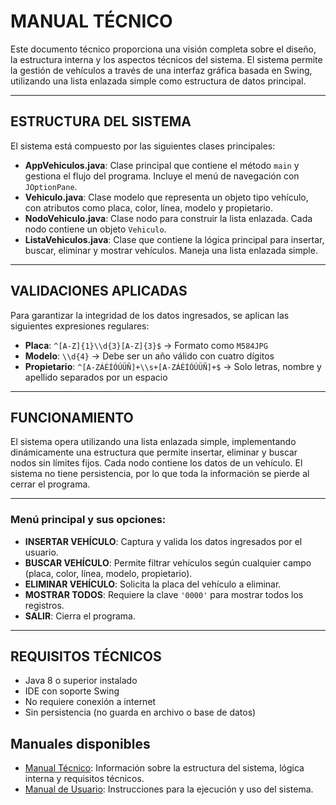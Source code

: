 # MANUAL TÉCNICO

Este documento técnico proporciona una visión completa sobre el diseño, la estructura interna y los aspectos técnicos del sistema. El sistema permite la gestión de vehículos a través de una interfaz gráfica basada en Swing, utilizando una lista enlazada simple como estructura de datos principal.

---

## ESTRUCTURA DEL SISTEMA

El sistema está compuesto por las siguientes clases principales:

- **AppVehiculos.java**: Clase principal que contiene el método `main` y gestiona el flujo del programa. Incluye el menú de navegación con `JOptionPane`.
- **Vehiculo.java**: Clase modelo que representa un objeto tipo vehículo, con atributos como placa, color, línea, modelo y propietario.
- **NodoVehiculo.java**: Clase nodo para construir la lista enlazada. Cada nodo contiene un objeto `Vehiculo`.
- **ListaVehiculos.java**: Clase que contiene la lógica principal para insertar, buscar, eliminar y mostrar vehículos. Maneja una lista enlazada simple.

---

## VALIDACIONES APLICADAS

Para garantizar la integridad de los datos ingresados, se aplican las siguientes expresiones regulares:

- **Placa**: `^[A-Z]{1}\\d{3}[A-Z]{3}$` → Formato como `M584JPG`
- **Modelo**: `\\d{4}` → Debe ser un año válido con cuatro dígitos
- **Propietario**: `^[A-ZÁÉÍÓÚÜÑ]+\\s+[A-ZÁÉÍÓÚÜÑ]+$` → Solo letras, nombre y apellido separados por un espacio

---

## FUNCIONAMIENTO

El sistema opera utilizando una lista enlazada simple, implementando dinámicamente una estructura que permite insertar, eliminar y buscar nodos sin límites fijos. Cada nodo contiene los datos de un vehículo. El sistema no tiene persistencia, por lo que toda la información se pierde al cerrar el programa.

---

### Menú principal y sus opciones:

- **INSERTAR VEHÍCULO**: Captura y valida los datos ingresados por el usuario.
- **BUSCAR VEHÍCULO**: Permite filtrar vehículos según cualquier campo (placa, color, línea, modelo, propietario).
- **ELIMINAR VEHÍCULO**: Solicita la placa del vehículo a eliminar.
- **MOSTRAR TODOS**: Requiere la clave `'0000'` para mostrar todos los registros.
- **SALIR**: Cierra el programa.

---

## REQUISITOS TÉCNICOS

- Java 8 o superior instalado  
- IDE con soporte Swing  
- No requiere conexión a internet  
- Sin persistencia (no guarda en archivo o base de datos)

## Manuales disponibles

- [Manual Técnico](MANUAL_TECNICO.md): Información sobre la estructura del sistema, lógica interna y requisitos técnicos.
- [Manual de Usuario](MANUAL_USUARIO.md): Instrucciones para la ejecución y uso del sistema.
